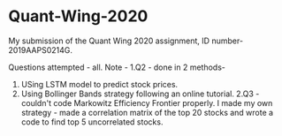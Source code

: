 # Quant-Wing-2020
My submission of the Quant Wing 2020 assignment, ID number-2019AAPS0214G.

Questions attempted - all.
Note - 
1.Q2 - done in 2 methods-
  1. USing LSTM model to predict stock prices.
  2. Using Bollinger Bands strategy following an online tutorial. 
2.Q3 - couldn't code Markowitz Efficiency Frontier properly. I made my own strategy - made a correlation matrix of the top 20 stocks and wrote a code to find top 5 uncorrelated stocks.
